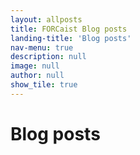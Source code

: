 ```yaml
---
layout: allposts
title: FORCaist Blog posts
landing-title: 'Blog posts'
nav-menu: true
description: null
image: null
author: null
show_tile: true
---
```


<h1>Blog posts</h1>
